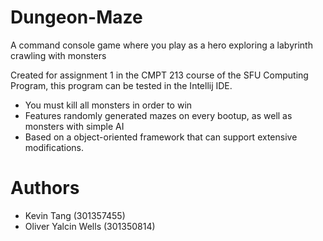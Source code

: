# Dungeon-Maze
A command console game where you play as a hero exploring a labyrinth crawling with monsters 

Created for assignment 1 in the CMPT 213 course of the SFU Computing Program, this program can be tested in the Intellij IDE.

- You must kill all monsters in order to win
- Features randomly generated mazes on every bootup, as well as monsters with simple AI
- Based on a object-oriented framework that can support extensive modifications.

# Authors
- Kevin Tang (301357455)
- Oliver Yalcin Wells (301350814)
